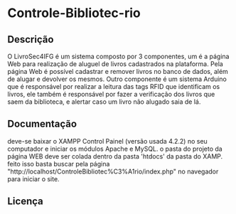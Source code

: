 # Controle-Bibliotec-rio

##  Descrição
O LivroSec4IFG é um sistema composto por 3 componentes, um é a página Web para realização de aluguel de livros cadastrados na plataforma. Pela página Web é possível cadastrar e remover livros no banco de dados, além de alugar e devolver os mesmos. Outro componente é um sistema Arduino que é responsável por realizar a leitura das tags RFID que identificam os livros, ele também é responsável por fazer a verificação dos livros que saem da biblioteca, e alertar caso um livro não alugado saia de lá.

## Documentação

deve-se baixar o XAMPP Control Painel (versão usada 4.2.2) no seu computador e iniciar os módulos Apache e MySQL.
o pasta do projeto da página WEB deve ser colada dentro da pasta 'htdocs' da pasta do XAMP.
feito isso basta buscar pela página "http://localhost/ControleBibliotec%C3%A1rio/index.php" no navegador para iniciar o site.

## Licença

